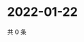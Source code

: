 # 2022-01-22

共 0 条

<!-- BEGIN WEIBO -->
<!-- 最后更新时间 Sat Jan 22 2022 11:00:43 GMT+0800 (China Standard Time) -->

<!-- END WEIBO -->
